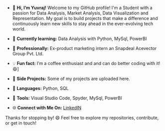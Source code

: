 - 👋 **Hi, I’m Yuvraj!**
  Welcome to my GitHub profile! I'm a Student with a passion for Data Analysis, Market Analysis, Data Visualization and Representation. My goal is to build projects that make a difference and continuously learn new skills to stay ahead in the ever-evolving tech world.

- 🌱 **Currently learning:** Data Analysis with Python, MySql, PowerBI
- 💼 **Professionally:** Ex-product marketing intern an Snapdeal Acevector Group Pvt. Ltd. 
- 💡 **Fun fact:** I’m a coffee enthusiast and and can do better coding with it!😄]
- 🎨 **Side Projects:** Some of my projects are uploaded here. 
- 📔 **Languages:** Python, SQL
- 🔩 **Tools:** Visual Studio Code, Spyder, MySql, PowerBI
- 🌐 **Connect with Me On:**
  [LinkedIN](https://www.linkedin.com/in/yuvraj-sharma-15474b22b/)


Thanks for stopping by! 😄 Feel free to explore my repositories, contribute, or get in touch!
